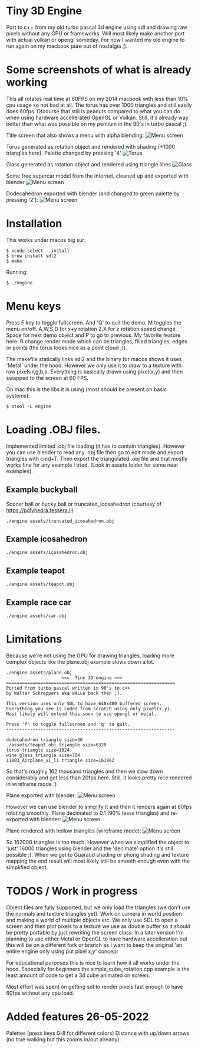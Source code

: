 # Tiny 3D Engine
Port to c++ from my old turbo pascal 3d engine using sdl and drawing raw pixels without any GPU or frameworks.
Will most likely make another port with actual vulkan or opengl someday. For now I wanted my old engine to run
again on my macbook pure out of nostalgia ;).

# Some screenshots of what is already working
This all rotates real time at 60FPS on my 2014 macbook with less than 10% cpu usage so not bad at all.
The torus has over 1000 triangles and still easily does 60fps. Ofcourse that still is peanuts compared to what you can do when using 
hardware accellerated OpenGL or Volkan. Still, it's already way better than what was possible 
on my pentium in the 90's in turbo pascal ;).

Title screen that also shows a menu with alpha blending:
![Menu screen](screens/3dlogo.png?raw=true "Simple logo drawn in 3d")

Torus generated as rotation object and rendered with shading (+1000 triangles here). Palette changed by pressing '4'
![Torus](screens/torus.png?raw=true "Torus with backface culling and shading with normals")

Glass generated as rotation object and rendered using triangle lines
![Glass](screens/rotation_generated_glass.png?raw=true "Glass generated as rotation object, rendered with hollow triangles")

Some free supercar model from the internet, cleaned up and exported with blender
![Menu screen](screens/car_object_render.png?raw=true "Detailed car object exported with blender")

Dodecahedron exported with blender (and changed to green palette by pressing '2'):
![Menu screen](screens/dodecahedron.png?raw=true "Dodecahedron")


# Installation

This works under macos big sur:
```
$ xcode-select --install
$ brew install sdl2
$ make
```

Running:

```
$ ./engine
```

# Menu keys
Press F key to toggle fullscreen. And 'Q' to quit the demo.
M toggles the menu on/off. A,W,S,D for x+y rotation Z,X for z rotation speed change.
Space for next demo object and P to go to previous.
My favorite feature here: R change render mode which can be triangles, filled triangles, edges or points (the torus looks nice as a point cloud ;)).


The makefile statically links sdl2 and the binary for macos shows it uses 'Metal' under the hood. However
we only use it to draw to a texture with raw pixels r,g,b,a. Everything is basically drawn using pixel(x,y) and then
swapped to the screen at 60 FPS.

On mac this is the libs it is using (most should be present on basic systems):
```
$ otool -L engine   
```

# Loading .OBJ files.
Implemented limited .obj file loading (it has to contain triangles). However you can use blender to read any .obj file
then go to edit mode and export triangles with cmd+T. Then export the triangulated .obj file and that mostly works fine for any
example I tried. (Look in assets folder for some neat examples).

## Example buckyball
Soccer ball or bucky ball or truncated_icosahedron (courtesy of https://polyhedra.tessera.li)
```
./engine assets/truncated_icosahedron.obj
```

## Example icosahedron
```
./engine assets/icosahedron.obj
```

## Example teapot
```
./engine assets/teapot.obj
```

## Example race car
```
./engine assets/car.obj
```

# Limitations
Because we're not using the GPU for drawing triangles, loading more complex objects like the plane.obj example slows down a lot.
```
./engine assets/plane.obj
                     <<<  Tiny 3D engine >>> 
================================================================
Ported from turbo pascal written in 90's to c++ 
by Walter Schreppers aka wALLe back then ;).

This version uses only SDL to have 640x400 buffered screen. 
Everything you see is coded from scratch using only pixel(x,y).
Most likely will extend this soon to use opengl or metal.

Press 'f' to toggle fullscreen and 'q' to quit.
----------------------------------------------------------------

dodecahedron triangle size=36
./assets/teapot.obj triangle size=6320
torus triangle size=1024
wine glass triangle size=704
11803_Airplane_v1_l1 triangle size=161962
```
So that's roughly 162 thousand triangles and then we slow down considerably and get less than 20fps here.
Still, it looks pretty nice rendered in wireframe mode ;)

Plane exported with blender:
![Menu screen](screens/plane.png?raw=true "Jet plane model")


However we can use blender to simplify it and then it renders again at 60fps rotating smoothly.
Plane decimated to 0.1 (90% lesss triangles) and re-exported with blender:
![Menu screen](screens/plane_simplified.png?raw=true "Jet plane simplified/lower poly")

Plane rendered with hollow triangles (wireframe mode):
![Menu screen](screens/plane_wireframe.png?raw=true "Jet plane model")

So 162000 triangles is too much. However when we simplified the object to 'just' 16000 triangles using blender and the 'decimate' option
it's still possible ;).
When we get to Guaraud shading or phong shading and texture mapping the end result will most likely still be smooth enough even with
the simplified object.

# TODOS / Work in progress
Object files are fully supported, but we only load the triangles (we don't use the normals and texture triangles yet).
Work on camera in world position and making a world of multiple objects etc.
We only use SDL to open a screen and then plot pixels to a texture we use as double buffer so it should be pretty portable by just
rewriting the screen class. In a later version I'm planning to use either Metal or OpenGL to have hardware accelleration but this will
be on a different fork or branch as I want to keep the original 'an entire engine only using put pixel x,y' concept

For educational purposes this is nice to learn how it all works under the hood. Especially for beginners the simple_cube_rotation.cpp example
is the least amount of code to get a 3d cube animated on screen.

Most effort was spent on getting sdl to render pixels fast enough to have 60fps without any cpu load.

# Added features 26-05-2022
Palettes (press keys 0-8 for different colors)
Distance with up/down arrows (no true walking but this zooms in/out already).

